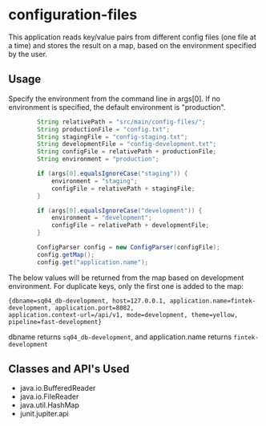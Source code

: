 # configuration-files

This application reads key/value pairs from different config files (one file at a time) and stores the result on a map, based on the environment specified by the user.

## Usage

Specify the environment from the command line in args[0]. If no environment is specified, the default environment is "production".
```java
        String relativePath = "src/main/config-files/";
        String productionFile = "config.txt";
        String stagingFile = "config-staging.txt";
        String developmentFile = "config-development.txt";
        String configFile = relativePath + productionFile;
        String environment = "production";

        if (args[0].equalsIgnoreCase("staging")) {
            environment = "staging";
            configFile = relativePath + stagingFile;
        }

        if (args[0].equalsIgnoreCase("development")) {
            environment = "development";
            configFile = relativePath + developmentFile;
        }

        ConfigParser config = new ConfigParser(configFile);
        config.getMap();
        config.get("application.name");
```


The below values will be returned from the map based on development environment. For duplicate keys, only the first one is added to the map:

```
{dbname=sq04_db-development, host=127.0.0.1, application.name=fintek-development, application.port=8082, 
application.context-url=/api/v1, mode=development, theme=yellow, pipeline=fast-development}

```

dbname returns ```sq04_db-development```,   and  application.name returns ```fintek-development```

## Classes and API's Used

*  java.io.BufferedReader
*  java.io.FileReader
*  java.util.HashMap
*  junit.jupiter.api
